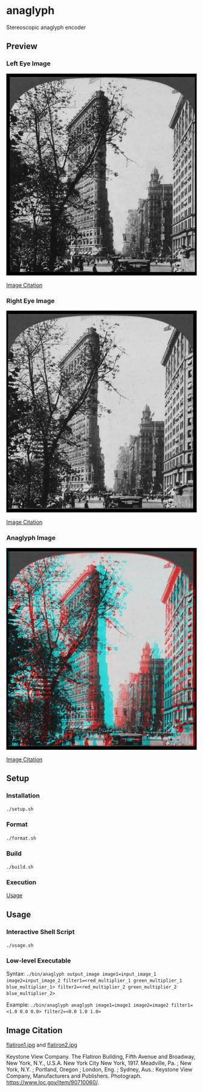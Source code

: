 # anaglyph

Stereoscopic anaglyph encoder

## Preview

### Left Eye Image

![Left Eye Image](./flatiron1.jpg)

[Image Citation](#image-citation)

### Right Eye Image

![Right Eye Image](./flatiron2.jpg)

[Image Citation](#image-citation)

### Anaglyph Image

![Anaglyph Image](./flatiron.jpg)

[Image Citation](#image-citation)

## Setup

### Installation

```./setup.sh```

### Format

```./format.sh```

### Build

```./build.sh```

### Execution

[Usage](#usage)

## Usage

### Interactive Shell Script

```./usage.sh```

### Low-level Executable

Syntax: ```./bin/anaglyph output_image image1=input_image_1 image2=input_image_2 filter1=<red_multiplier_1 green_multiplier_1 blue_multiplier_1> filter2=<red_multiplier_2 green_multiplier_2 blue_multiplier_2>```

Example: ```./bin/anaglyph anaglyph image1=image1 image2=image2 filter1=<1.0 0.0 0.0> filter2=<0.0 1.0 1.0>```

## Image Citation

[flatiron1.jpg](./flatiron1.jpg) and [flatiron2.jpg](./flatiron2.jpg)

Keystone View Company. The Flatiron Building, Fifth Avenue and Broadway, New York, N.Y., U.S.A. New York City New York, 1917. Meadville, Pa. ; New York, N.Y. ; Portland, Oregon ; London, Eng. ; Sydney, Aus.: Keystone View Company, Manufacturers and Publishers. Photograph. https://www.loc.gov/item/90710060/.
